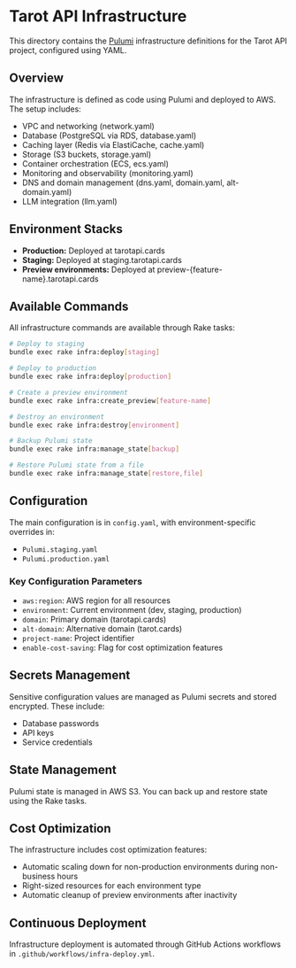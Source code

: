 # Tarot API Infrastructure

This directory contains the [Pulumi](https://www.pulumi.com/) infrastructure definitions for the Tarot API project, configured using YAML.

## Overview

The infrastructure is defined as code using Pulumi and deployed to AWS. The setup includes:

- VPC and networking (network.yaml)
- Database (PostgreSQL via RDS, database.yaml)
- Caching layer (Redis via ElastiCache, cache.yaml)
- Storage (S3 buckets, storage.yaml)
- Container orchestration (ECS, ecs.yaml)
- Monitoring and observability (monitoring.yaml)
- DNS and domain management (dns.yaml, domain.yaml, alt-domain.yaml)
- LLM integration (llm.yaml)

## Environment Stacks

- **Production:** Deployed at tarotapi.cards
- **Staging:** Deployed at staging.tarotapi.cards
- **Preview environments:** Deployed at preview-{feature-name}.tarotapi.cards

## Available Commands

All infrastructure commands are available through Rake tasks:

```bash
# Deploy to staging
bundle exec rake infra:deploy[staging]

# Deploy to production
bundle exec rake infra:deploy[production]

# Create a preview environment
bundle exec rake infra:create_preview[feature-name]

# Destroy an environment
bundle exec rake infra:destroy[environment]

# Backup Pulumi state
bundle exec rake infra:manage_state[backup]

# Restore Pulumi state from a file
bundle exec rake infra:manage_state[restore,file]
```

## Configuration

The main configuration is in `config.yaml`, with environment-specific overrides in:
- `Pulumi.staging.yaml`
- `Pulumi.production.yaml`

### Key Configuration Parameters

- `aws:region`: AWS region for all resources
- `environment`: Current environment (dev, staging, production)
- `domain`: Primary domain (tarotapi.cards)
- `alt-domain`: Alternative domain (tarot.cards)
- `project-name`: Project identifier
- `enable-cost-saving`: Flag for cost optimization features

## Secrets Management

Sensitive configuration values are managed as Pulumi secrets and stored encrypted. 
These include:
- Database passwords
- API keys
- Service credentials

## State Management

Pulumi state is managed in AWS S3. You can back up and restore state using the Rake tasks.

## Cost Optimization

The infrastructure includes cost optimization features:
- Automatic scaling down for non-production environments during non-business hours
- Right-sized resources for each environment type
- Automatic cleanup of preview environments after inactivity

## Continuous Deployment

Infrastructure deployment is automated through GitHub Actions workflows in `.github/workflows/infra-deploy.yml`. 